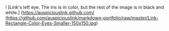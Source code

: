 ! [Link's left eye. The iris is in color, but the rest of the image is in black and white.] (https://auspiciouslink.github.com/ (https://github.com/auspiciouslink/markdown-portfolio/raw/master/Link-Rectangle-Color-Eyes-Smaller-150x150.jpg)

